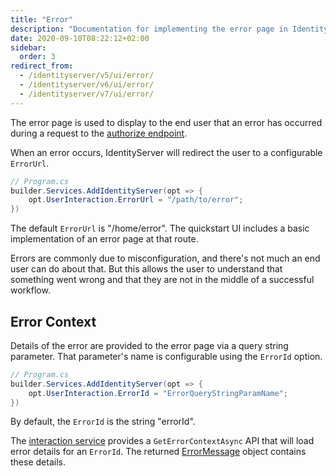 ```yaml
---
title: "Error"
description: "Documentation for implementing the error page in IdentityServer, which displays information to users when errors occur during the authorization process."
date: 2020-09-10T08:22:12+02:00
sidebar:
  order: 3
redirect_from:
  - /identityserver/v5/ui/error/
  - /identityserver/v6/ui/error/
  - /identityserver/v7/ui/error/
---
```


The error page is used to display to the end user that an error has occurred during a request to
the [authorize endpoint](/identityserver/reference/endpoints/authorize).

When an error occurs, IdentityServer will redirect the user to a configurable `ErrorUrl`.

```csharp
// Program.cs
builder.Services.AddIdentityServer(opt => {
    opt.UserInteraction.ErrorUrl = "/path/to/error";
})
```

The default `ErrorUrl` is "/home/error". The quickstart UI includes a basic
implementation of an error page at that route.

Errors are commonly due to misconfiguration, and there's not much an end user can do about that.
But this allows the user to understand that something went wrong and that they are not in the middle of a successful
workflow.

## Error Context

Details of the error are provided to the error page via a query string parameter. That parameter's name is configurable
using the `ErrorId` option.

```csharp
// Program.cs
builder.Services.AddIdentityServer(opt => {
    opt.UserInteraction.ErrorId = "ErrorQueryStringParamName";
})
```

By default, the `ErrorId` is the string "errorId".

The [interaction service](/identityserver/reference/services/interaction-service/#iidentityserverinteractionservice-apis)
provides a `GetErrorContextAsync` API that will load error details for an `ErrorId`.
The returned [ErrorMessage](/identityserver/reference/services/interaction-service/#errormessage) object contains these
details.
